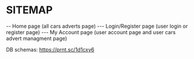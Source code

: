# SITEMAP

-- Home page (all cars adverts page)
--- Login/Register page (user login or register page)
--- My Account page (user account page and user cars advert managment page)

DB schemas: https://prnt.sc/1d1cxy6
